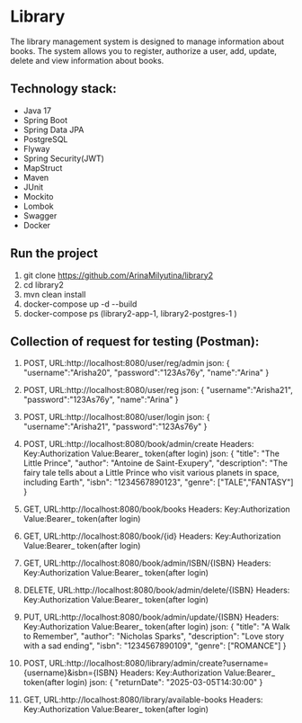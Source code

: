# **Library**

The library management system is designed to manage information about books. The system allows you to register, authorize a user, add, update, delete and view information about books.

## **Technology stack:**
- Java 17
- Spring Boot
- Spring Data JPA
- PostgreSQL
- Flyway
- Spring Security(JWT)
- MapStruct
- Maven
- JUnit
- Mockito
- Lombok
- Swagger
- Docker

## **Run the project**
1. git clone https://github.com/ArinaMilyutina/library2
2. cd library2
3. mvn clean install
4. docker-compose up -d --build
5. docker-compose ps (library2-app-1, library2-postgres-1 )

## **Collection of request for testing (Postman):**
1. POST, URL:http://localhost:8080/user/reg/admin
json:
   {
   "username":"Arisha20",
   "password":"123As76y",
   "name":"Arina"
   }

2. POST, URL:http://localhost:8080/user/reg
   json:
   {
   "username":"Arisha21",
   "password":"123As76y",
   "name":"Arina"
   }

3. POST, URL:http://localhost:8080/user/login
   json:
   {
   "username":"Arisha21",
   "password":"123As76y"
   }

4. POST, URL:http://localhost:8080/book/admin/create
Headers: 
Key:Authorization
Value:Bearer_ token(after login)
   json:
   {
   "title": "The Little Prince",
   "author": "Antoine de Saint-Exupery",
   "description": "The fairy tale tells about a Little Prince who visit various planets in space, including Earth",
   "isbn": "1234567890123",
   "genre": ["TALE","FANTASY"]
   }

5.  GET, URL:http://localhost:8080/book/books
    Headers:
    Key:Authorization
    Value:Bearer_ token(after login)

6. GET, URL:http://localhost:8080/book/{id}
   Headers:
   Key:Authorization
   Value:Bearer_ token(after login)

7. GET, URL:http://localhost:8080/book/admin/ISBN/{ISBN}
   Headers:
   Key:Authorization
   Value:Bearer_ token(after login)

8. DELETE, URL:http://localhost:8080/book/admin/delete/{ISBN}
   Headers:
   Key:Authorization
   Value:Bearer_ token(after login)

9. PUT, URL:http://localhost:8080/book/admin/update/{ISBN}
   Headers:
   Key:Authorization
   Value:Bearer_ token(after login)
   json:
   {
   "title": "A Walk to Remember",
   "author": "Nicholas Sparks",
   "description": "Love story with a sad ending",
   "isbn": "1234567890109",
   "genre": ["ROMANCE"]
   }

10. POST, URL:http://localhost:8080/library/admin/create?username={username}&isbn={ISBN}
    Headers:
    Key:Authorization
    Value:Bearer_ token(after login)
    json:
    {
    "returnDate": "2025-03-05T14:30:00"
    }

11. GET, URL:http://localhost:8080/library/available-books
    Headers:
    Key:Authorization
    Value:Bearer_ token(after login)